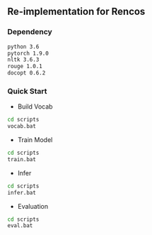 ## Re-implementation for Rencos

### Dependency
```cmd
python 3.6
pytorch 1.9.0
nltk 3.6.3
rouge 1.0.1
docopt 0.6.2
```

### Quick Start 
- Build Vocab
```cmd
cd scripts
vocab.bat
```

- Train Model
```cmd
cd scripts
train.bat
```

- Infer
```cmd
cd scripts
infer.bat
```

- Evaluation
```cmd
cd scripts
eval.bat
```

